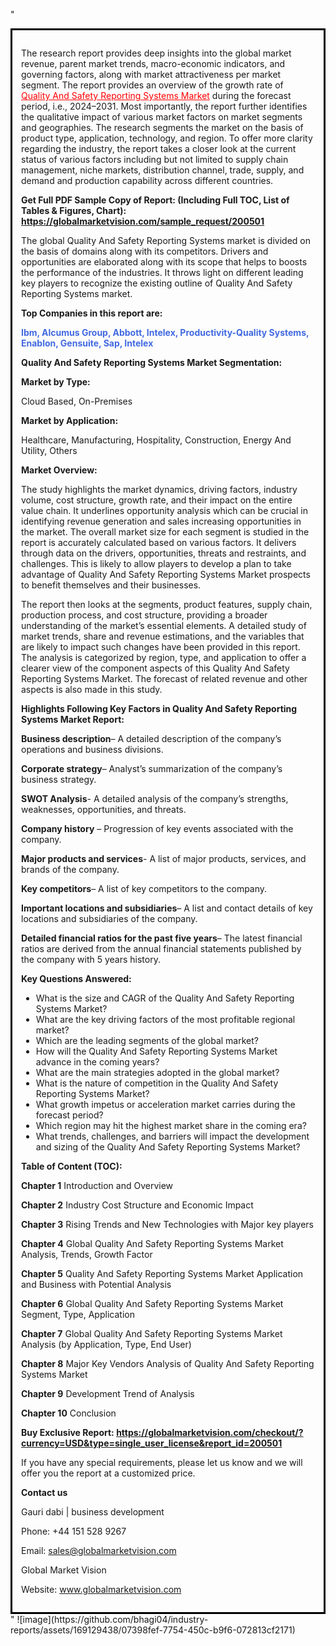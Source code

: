 "<div style='border: 3px solid black; padding: 1em;'>

The research report provides deep insights into the global market revenue, parent market trends, macro-economic indicators, and governing factors, along with market attractiveness per market segment. The report provides an overview of the growth rate of <a style='color: #ff0000;' href='https://globalmarketvision.com/reports/global-quality-and-safety-reporting-systems-market/200501'>Quality And Safety Reporting Systems Market</a> during the forecast period, i.e., 2024–2031. Most importantly, the report further identifies the qualitative impact of various market factors on market segments and geographies. The research segments the market on the basis of product type, application, technology, and region. To offer more clarity regarding the industry, the report takes a closer look at the current status of various factors including but not limited to supply chain management, niche markets, distribution channel, trade, supply, and demand and production capability across different countries.

<strong>Get Full PDF Sample Copy of Report: (Including Full TOC, List of Tables &amp; Figures, Chart):</strong><strong> <a style='color: #ff0000;' href='https://globalmarketvision.com/sample_request/200501?utm_source=linkedinPulse&utm_medium=Bhagi&utm_campaign=Bhagi'><strong>https://globalmarketvision.com/sample_request/200501</strong></a></strong>

The global Quality And Safety Reporting Systems market is divided on the basis of domains along with its competitors. Drivers and opportunities are elaborated along with its scope that helps to boosts the performance of the industries. It throws light on different leading key players to recognize the existing outline of Quality And Safety Reporting Systems market.

<strong>Top Companies in this report are:</strong>

<strong style='color: #4169e1;'>Ibm, Alcumus Group, Abbott, Intelex, Productivity-Quality Systems, Enablon, Gensuite, Sap, Intelex</strong>

<strong>Quality And Safety Reporting Systems Market Segmentation: </strong>

<strong>Market by Type:</strong>

Cloud Based, On-Premises

<strong>Market by Application:</strong>

Healthcare, Manufacturing, Hospitality, Construction, Energy And Utility, Others

<strong>Market Overview:</strong>

The study highlights the market dynamics, driving factors, industry volume, cost structure, growth rate, and their impact on the entire value chain. It underlines opportunity analysis which can be crucial in identifying revenue generation and sales increasing opportunities in the market. The overall market size for each segment is studied in the report is accurately calculated based on various factors. It delivers through data on the drivers, opportunities, threats and restraints, and challenges. This is likely to allow players to develop a plan to take advantage of Quality And Safety Reporting Systems Market prospects to benefit themselves and their businesses.

The report then looks at the segments, product features, supply chain, production process, and cost structure, providing a broader understanding of the market’s essential elements. A detailed study of market trends, share and revenue estimations, and the variables that are likely to impact such changes have been provided in this report. The analysis is categorized by region, type, and application to offer a clearer view of the component aspects of this Quality And Safety Reporting Systems Market. The forecast of related revenue and other aspects is also made in this study.

<strong>Highlights Following Key Factors in Quality And Safety Reporting Systems Market Report:</strong>

<strong>Business description</strong>– A detailed description of the company’s operations and business divisions.

<strong>Corporate strategy</strong>– Analyst’s summarization of the company’s business strategy.

<strong>SWOT Analysis</strong>- A detailed analysis of the company’s strengths, weaknesses, opportunities, and threats.

<strong>Company history</strong> – Progression of key events associated with the company.

<strong>Major products and services</strong>- A list of major products, services, and brands of the company.

<strong>Key competitors</strong>– A list of key competitors to the company.

<strong>Important locations and subsidiaries</strong>– A list and contact details of key locations and subsidiaries of the company.

<strong>Detailed financial ratios for the past five years</strong>– The latest financial ratios are derived from the annual financial statements published by the company with 5 years history.

<strong>Key Questions Answered:</strong>
<ul>
  <li>What is the size and CAGR of the Quality And Safety Reporting Systems Market?</li>
  <li>What are the key driving factors of the most profitable regional market?</li>
  <li>Which are the leading segments of the global market?</li>
  <li>How will the Quality And Safety Reporting Systems Market advance in the coming years?</li>
  <li>What are the main strategies adopted in the global market?</li>
  <li>What is the nature of competition in the Quality And Safety Reporting Systems Market?</li>
  <li>What growth impetus or acceleration market carries during the forecast period?</li>
  <li>Which region may hit the highest market share in the coming era?</li>
  <li>What trends, challenges, and barriers will impact the development and sizing of the Quality And Safety Reporting Systems Market?</li>
</ul>
<strong>Table of Content (TOC): </strong>

<strong>Chapter 1</strong> Introduction and Overview

<strong>Chapter 2</strong> Industry Cost Structure and Economic Impact

<strong>Chapter 3</strong> Rising Trends and New Technologies with Major key players

<strong>Chapter 4</strong> Global Quality And Safety Reporting Systems Market Analysis, Trends, Growth Factor

<strong>Chapter 5</strong> Quality And Safety Reporting Systems Market Application and Business with Potential Analysis

<strong>Chapter 6</strong> Global Quality And Safety Reporting Systems Market Segment, Type, Application

<strong>Chapter 7</strong> Global Quality And Safety Reporting Systems Market Analysis (by Application, Type, End User)

<strong>Chapter 8</strong> Major Key Vendors Analysis of Quality And Safety Reporting Systems Market

<strong>Chapter 9</strong> Development Trend of Analysis

<strong>Chapter 10</strong> Conclusion

<strong>Buy Exclusive Report: <a style='color: #ff0000;' href='https://globalmarketvision.com/checkout/?currency=USD&type=single_user_license&report_id=200501?utm_source=linkedinPulse&utm_medium=Bhagi&utm_campaign=Bhagi'>https://globalmarketvision.com/checkout/?currency=USD&type=single_user_license&report_id=200501</a></strong>

If you have any special requirements, please let us know and we will offer you the report at a customized price.

<strong>Contact us</strong>

Gauri dabi | business development

Phone: +44 151 528 9267

Email: <a href='mailto:sales@globalmarketvision.com'>sales@globalmarketvision.com</a>

Global Market Vision

Website: <a href='http://www.globalmarketvision.com/'>www.globalmarketvision.com</a>

</div>"
![image](https://github.com/bhagi04/industry-reports/assets/169129438/07398fef-7754-450c-b9f6-072813cf2171)
